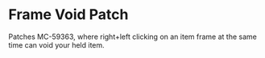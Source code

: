 # Frame Void Patch
 Patches MC-59363, where right+left clicking on an item frame at the same time can void your held item.